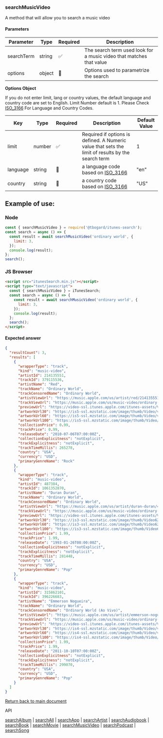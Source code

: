 ### searchMusicVideo

A method that will allow you to search a music video

#### Parameters

| Parameter  | Type   | Required | Description                                                         |
| ---------- | ------ | -------- | ------------------------------------------------------------------- |
| searchTerm | string | ✅       | The search term used look for a music video that matches that value |
| options    | object | 🔴       | Options used to parametrize the search                              |

<b>Options Object</b>

If you do not enter limit, lang or country values, the default language and country code are set to English. Limit Number default is 1.
Please Check [ISO_3166](https://en.wikipedia.org/wiki/ISO_3166-1_alpha-2) For Language and Country Codes.

| Key      | Type   | Required | Description                                                                                       | Default Value |
| -------- | ------ | -------- | ------------------------------------------------------------------------------------------------- | ------------- |
| limit    | number | ✅       | Required if options is defined. A Numeric value that sets the limit of results by the search term | 1             |
| language | string | 🔴       | a language code based on [ISO_3166](https://en.wikipedia.org/wiki/ISO_3166-1_alpha-2)             | "en"          |
| country  | string | 🔴       | a country code based on [ISO_3166](https://en.wikipedia.org/wiki/ISO_3166-1_alpha-2)              | "US"          |

## Example of use:

### Node

```js
const { searchMusicVideo } = require('@tbogard/itunes-search');
const search = async () => {
  const result = await searchMusicVideo('ordinary world', {
    limit: 3,
  });
  console.log(result);
};
search();
```

### JS Browser

```html
<script src="itunesSearch.min.js"></script>
<script type="text/javascript">
  const { searchMusicVideo } = iTunesSearch;
  const search = async () => {
    const result = await searchMusicVideo('ordinary world', {
      limit: 3,
    });
    console.log(result);
  };
  search();
</script>
```

#### Expected answer

```json
{
  "resultCount": 3,
  "results": [
    {
      "wrapperType": "track",
      "kind": "music-video",
      "artistId": 214135551,
      "trackId": 379115536,
      "artistName": "Red",
      "trackName": "Ordinary World",
      "trackCensoredName": "Ordinary World",
      "artistViewUrl": "https://music.apple.com/us/artist/red/214135551?uo=4",
      "trackViewUrl": "https://music.apple.com/us/music-video/ordinary-world/379115536?uo=4",
      "previewUrl": "https://video-ssl.itunes.apple.com/itunes-assets/Video125/v4/18/dd/4e/18dd4ecc-2e2f-cd36-5d5e-6de507decdad/mzvf_982521798193666446.640x480.h264lc.U.p.m4v",
      "artworkUrl30": "https://is5-ssl.mzstatic.com/image/thumb/Video/v4/72/92/3f/72923f59-7d9e-67ae-e810-f71a458bed97/source/30x30bb.jpg",
      "artworkUrl60": "https://is5-ssl.mzstatic.com/image/thumb/Video/v4/72/92/3f/72923f59-7d9e-67ae-e810-f71a458bed97/source/60x60bb.jpg",
      "artworkUrl100": "https://is5-ssl.mzstatic.com/image/thumb/Video/v4/72/92/3f/72923f59-7d9e-67ae-e810-f71a458bed97/source/100x100bb.jpg",
      "collectionPrice": 0.99,
      "trackPrice": 0.99,
      "releaseDate": "2010-07-06T07:00:00Z",
      "collectionExplicitness": "notExplicit",
      "trackExplicitness": "notExplicit",
      "trackTimeMillis": 265278,
      "country": "USA",
      "currency": "USD",
      "primaryGenreName": "Rock"
    },
    {
      "wrapperType": "track",
      "kind": "music-video",
      "artistId": 487384,
      "trackId": 1061352870,
      "artistName": "Duran Duran",
      "trackName": "Ordinary World",
      "trackCensoredName": "Ordinary World",
      "artistViewUrl": "https://music.apple.com/us/artist/duran-duran/487384?uo=4",
      "trackViewUrl": "https://music.apple.com/us/music-video/ordinary-world/1061352870?uo=4",
      "previewUrl": "https://video-ssl.itunes.apple.com/itunes-assets/Video115/v4/84/e3/8b/84e38bad-bafa-b698-13a2-9113c4b8c563/mzvf_5065829719021050269.640x480.h264lc.U.p.m4v",
      "artworkUrl30": "https://is3-ssl.mzstatic.com/image/thumb/Video62/v4/57/fc/3f/57fc3fa8-76e3-11fa-ee4e-0ec625211f20/source/30x30bb.jpg",
      "artworkUrl60": "https://is3-ssl.mzstatic.com/image/thumb/Video62/v4/57/fc/3f/57fc3fa8-76e3-11fa-ee4e-0ec625211f20/source/60x60bb.jpg",
      "artworkUrl100": "https://is3-ssl.mzstatic.com/image/thumb/Video62/v4/57/fc/3f/57fc3fa8-76e3-11fa-ee4e-0ec625211f20/source/100x100bb.jpg",
      "collectionPrice": 1.99,
      "trackPrice": 1.99,
      "releaseDate": "1993-01-26T08:00:00Z",
      "collectionExplicitness": "notExplicit",
      "trackExplicitness": "notExplicit",
      "trackTimeMillis": 281448,
      "country": "USA",
      "currency": "USD",
      "primaryGenreName": "Pop"
    },
    {
      "wrapperType": "track",
      "kind": "music-video",
      "artistId": 315862101,
      "trackId": 396226683,
      "artistName": "Emmerson Nogueira",
      "trackName": "Ordinary World",
      "trackCensoredName": "Ordinary World (Ao Vivo)",
      "artistViewUrl": "https://music.apple.com/us/artist/emmerson-nogueira/315862101?uo=4",
      "trackViewUrl": "https://music.apple.com/us/music-video/ordinary-world-ao-vivo/396226683?uo=4",
      "previewUrl": "https://video-ssl.itunes.apple.com/itunes-assets/Video118/v4/67/58/94/67589435-3747-c1e8-04c9-631d89eee2da/mzvf_4509996065674661943.640x344.h264lc.U.p.m4v",
      "artworkUrl30": "https://is4-ssl.mzstatic.com/image/thumb/Video/v4/46/d8/bc/46d8bc2e-97e7-f38a-d29a-cb99c96858e8/source/30x30bb.jpg",
      "artworkUrl60": "https://is4-ssl.mzstatic.com/image/thumb/Video/v4/46/d8/bc/46d8bc2e-97e7-f38a-d29a-cb99c96858e8/source/60x60bb.jpg",
      "artworkUrl100": "https://is4-ssl.mzstatic.com/image/thumb/Video/v4/46/d8/bc/46d8bc2e-97e7-f38a-d29a-cb99c96858e8/source/100x100bb.jpg",
      "collectionPrice": 1.99,
      "trackPrice": 1.99,
      "releaseDate": "2011-10-10T07:00:00Z",
      "collectionExplicitness": "notExplicit",
      "trackExplicitness": "notExplicit",
      "trackTimeMillis": 299070,
      "country": "USA",
      "currency": "USD",
      "primaryGenreName": "Pop"
    }
  ]
}
```

[Return back to main document](../README.md)

API

[searchAlbum](./searchAlbum.md) | [searchAll](./searchAll.md) | [searchApp](./searchApp.md) | [searchArtist](./searchArtist.md) | [searchAudiobook](./searchAudiobook.md) | [searchBook](./searchBook.md) | [searchMovie](./searchMovie.md) | [searchMusicVideo](./searchMusicVideo.md) | [searchPodcast](./searchPodcast.md) | [searchSong](./searchSong.md)
